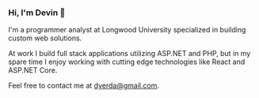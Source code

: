 ### Hi, I'm Devin 👋

I'm a programmer analyst at Longwood University specialized in building custom web solutions.

At work I build full stack applications utilizing ASP.NET and PHP, but in my spare time I enjoy working with cutting edge technologies like React and ASP.NET Core. 

Feel free to contact me at [dyerda@gmail.com](mailto:dyerda112@gmail.com).
